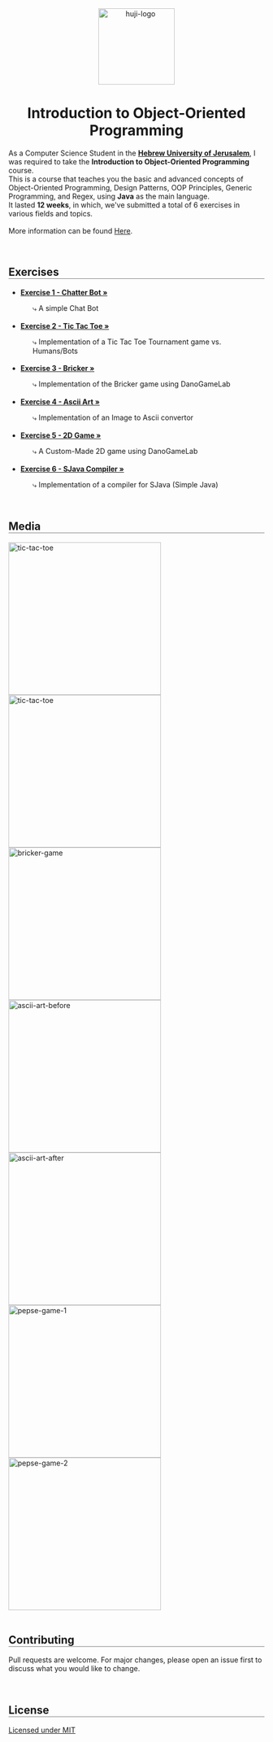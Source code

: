 <div align="center">
  <img src="https://upload.wikimedia.org/wikipedia/commons/thumb/4/4d/Hebrew_University_Logo.svg/1200px-Hebrew_University_Logo.svg.png" alt="huji-logo" height="150px" />
  <h1 align="center" style="border-bottom: none"><b>Introduction to Object-Oriented Programming</b></h1>

  <p align="left">
    As a Computer Science Student in the <a href="https://new.huji.ac.il/"><b>Hebrew University of Jerusalem</b></a>, I was required to take the <b>Introduction to Object-Oriented Programming</b> course.
    <br>
    This is a course that teaches you the basic and advanced concepts of Object-Oriented Programming, Design Patterns, OOP Principles, Generic Programming, and Regex, using <b>Java</b> as the main language.
    <br>
    It lasted <b>12 weeks</b>, in which, we've submitted a total of 6 exercises in various fields and topics.
    <br>
    <br>
    More information can be found <a href="https://shnaton.huji.ac.il/index.php/NewSyl/67125/2/2022/">Here</a>.
  </p> 
</div>

<br>

<div align="left">
  <h2 align="left" style="border-bottom: 1px solid gray">Exercises</h2>

  <ul align="left">
    <li><a href="./Exercise 1 - ChatterBot"><b>Exercise 1 - Chatter Bot »</b></a></li>
    <ul><li style="list-style: none;">⤷ A simple Chat Bot</li></ul>
    <br>
    <li><a href="./Exercise 2 - TicTacToe"><b>Exercise 2 - Tic Tac Toe »</b></a></li>
    <ul><li style="list-style: none;">⤷ Implementation of a Tic Tac Toe Tournament game vs. Humans/Bots</li></ul>
    <br>
    <li><a href="./Exercise 3 -Bricker"><b>Exercise 3 - Bricker »</b></a></li>
    <ul><li style="list-style: none;">⤷ Implementation of the Bricker game using DanoGameLab</li></ul>
    <br>
    <li><a href="./Exercise 4 - Ascii Art"><b>Exercise 4 - Ascii Art »</b></a></li>
    <ul><li style="list-style: none;">⤷ Implementation of an Image to Ascii convertor</li></ul>
    <br>
    <li><a href="./Exercise 5 - 2D Game"><b>Exercise 5 - 2D Game »</b></a></li>
    <ul><li style="list-style: none;">⤷ A Custom-Made 2D game using DanoGameLab</li></ul>
    <br>
    <li><a href="./Exercise 6 - SJava Compiler"><b>Exercise 6 - SJava Compiler »</b></a></li>
    <ul><li style="list-style: none;">⤷ Implementation of a compiler for SJava (Simple Java)</li></ul>
  </ul>
</div>

<br>

<div align="left">
  <h2 align="left" style="border-bottom: 1px solid gray">Media</h2>

  <div align="left">
    <a href="./Exercise 2 - TicTacToe"><img src="./Exercise 02/media/1.png" alt="tic-tac-toe" width="300px" /></a>
    <br>
    <a href="./Exercise 2 - TicTacToe"><img src="./Exercise 02/media/2.png" alt="tic-tac-toe" width="300px" /></a>
    <br>
    <a href="./Exercise 3 -Bricker"><img src="./Exercise 03/media/1.png" alt="bricker-game" width="300px" /></a>
    <br>
    <a href="./Exercise 4 - Ascii Art"><img src="./Exercise 04/media/1.jpg" alt="ascii-art-before" width="300px" /></a>
    <br>
    <a href="./Exercise 4 - Ascii Art"><img src="./Exercise 04/media/1.png" alt="ascii-art-after" width="300px" /></a>
    <br>
    <a href="./Exercise 5 - 2D Game"><img src="./Exercise 05/media/1.png" alt="pepse-game-1" width="300px" /></a>
    <br>
    <a href="./Exercise 5 - 2D Game"><img src="./Exercise 05/media/2.png" alt="pepse-game-2" width="300px" /></a>
  </div>
</div>

<br>

<div align="left">
  <h2 align="left" style="border-bottom: 1px solid gray">Contributing</h2>

  <p align="left">
    Pull requests are welcome. For major changes, please open an issue first to discuss what you would like to change.
  </p>
</div>

<br>

<div align="left">
  <h2 align="left" style="border-bottom: 1px solid gray">License</h2>

  <p align="left">
    <a href="https://choosealicense.com/licenses/mit/">Licensed under MIT</a>
  </p>
</div>
